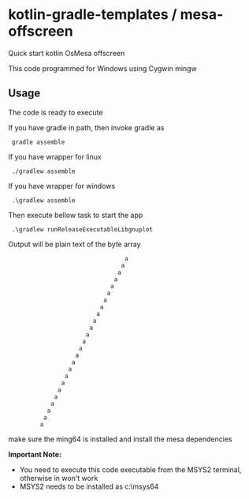 # kotlin-gradle-templates / mesa-offscreen
Quick start kotlin OsMesa offscreen

This code programmed for Windows using Cygwin mingw

## Usage
The code is ready to execute 

If you have gradle in path, then invoke gradle as

     gradle assemble

If you have wrapper for linux

     ./gradlew assemble

If you have wrapper for windows

     .\gradlew assemble

Then execute bellow task to start the app

     .\gradlew runReleaseExecutableLibgnuplot

Output will be plain text of the byte array

                                                  
                                                  
                                                  
                                                  
                                                  
                                                  
                                                  
                                                  
                                                  
                                                  
                                                  
                                     a            
                                    a             
                                   a              
                                  a               
                                 a                
                                a                 
                               a                  
                              a                   
                             a                    
                            a                     
                           a                      
                          a                       
                         a                        
                        a                         
                       a                          
                      a                           
                     a                            
                    a                             
                   a                              
                  a                               
                 a                                
                a                                 
               a                                  
              a                                   
             a                                    
                                                  
                                                  
                                                  
                                                  
                                                  
                                                  
                                                  
                                                  
                                                  
                                                  
                                                  
                                                  
                                                  


make sure the ming64 is installed and install the mesa dependencies

**Important Note:**
  * You need to execute this code executable from the MSYS2 terminal, otherwise in won't work
  * MSYS2 needs to be installed as c:\msys64
